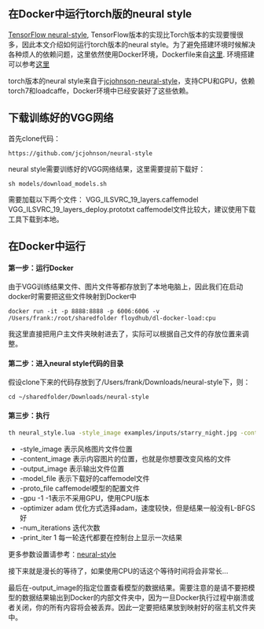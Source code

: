 ## 在Docker中运行torch版的neural style

[TensorFlow neural-style](https://github.com/anishathalye/neural-style), TensorFlow版本的实现比Torch版本的实现要慢很多，因此本文介绍如何运行torch版本的neural style。为了避免搭建环境时候解决各种烦人的依赖问题，这里依然使用Docker环境，Dockerfile来自[这里](https://github.com/lijingpeng/dl-docker). 环境搭建可以参考[这里](https://github.com/lijingpeng/deep-learning-notes/blob/master/environment/all_in_one_docker.md)

torch版本的neural style来自于[jcjohnson-neural-style](https://github.com/jcjohnson/neural-style)，支持CPU和GPU，依赖torch7和loadcaffe，Docker环境中已经安装好了这些依赖。

## 下载训练好的VGG网络
首先clone代码：
```
https://github.com/jcjohnson/neural-style
```

neural style需要训练好的VGG网络结果，这里需要提前下载好：
```
sh models/download_models.sh
```
需要加载以下两个文件：
VGG_ILSVRC_19_layers.caffemodel
VGG_ILSVRC_19_layers_deploy.prototxt
caffemodel文件比较大，建议使用下载工具下载到本地。

## 在Docker中运行

#### 第一步：运行Docker
由于VGG训练结果文件、图片文件等都存放到了本地电脑上，因此我们在启动docker时需要把这些文件映射到Docker中
```
docker run -it -p 8888:8888 -p 6006:6006 -v /Users/frank:/root/sharedfolder floydhub/dl-docker-load:cpu
```
我这里直接把用户主文件夹映射进去了，实际可以根据自己文件的存放位置来调整。

#### 第二步：进入neural style代码的目录
假设clone下来的代码存放到了/Users/frank/Downloads/neural-style下，则：
```
cd ~/sharedfolder/Downloads/neural-style
```

#### 第三步：执行

```bash
th neural_style.lua -style_image examples/inputs/starry_night.jpg -content_image ~/sharedfolder/Downloads/content.png -output_image ~/sharedfolder/Downloads/nn_out.png -model_file ~/sharedfolder/Downloads/VGG_ILSVRC_19_layers.caffemodel -proto_file ~/sharedfolder/Downloads/VGG_ILSVRC_19_layers_deploy.prototxt -gpu -1 -optimizer adam -num_iterations 800 -print_iter 1
```


- -style_image 表示风格图片文件位置
- -content_image 表示内容图片的位置，也就是你想要改变风格的文件
- -output_image 表示输出文件位置
- -model_file 表示下载好的caffemodel文件
- -proto_file caffemodel模型的配置文件
- -gpu -1 -1表示不采用GPU，使用CPU版本
- -optimizer adam 优化方式选择adam，速度较快，但是结果一般没有L-BFGS好
- -num_iterations 迭代次数
- -print_iter 1 每一轮迭代都要在控制台上显示一次结果


更多参数设置请参考：[neural-style](https://github.com/jcjohnson/neural-style)

接下来就是漫长的等待了，如果使用CPU的话这个等待时间将会非常长...

最后在-output_image的指定位置查看模型的数据结果。需要注意的是请不要把模型的数据结果输出到Docker的内部文件夹中，因为一旦Docker执行过程中崩溃或者关闭，你的所有内容将会被丢弃。因此一定要把结果放到映射好的宿主机文件夹中。
